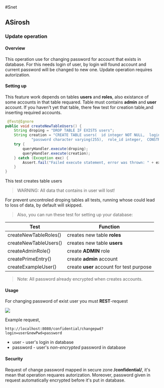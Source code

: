 #Snet
## ASirosh
### Update operation
#### Overview

This operation use for changing password for account that exists in database. For this needs login of user,
by login will found account and current password will be changed to new one. Update operation requires autorization.

#### Setting up

This feature work depends on tables **users** and **roles**, also  existance of some accounts in that table requared. Table must contains **admin** and **user** account. If you haven't yet that table, there few test for creation table,and inserting required accounts.

```java
 @Test@Ignore
public void createNewTableUsers() {
    String droping = "DROP TABLE IF EXISTS users";
    String creation = "CREATE TABLE users(  id integer NOT NULL,  login character varying(255),  " +
            "password character varying(255),  role_id integer,  CONSTRAINT users_pkey PRIMARY KEY (id))";
    try {
        queryHandler.execute(droping);
        queryHandler.execute(creation);
    } catch (Exception exc) {
        Assert.fail("Failed execute statement, error was thrown: " + exc);
    }
}
```
This test creates table users
> WARNING: All data that contains in user will lost!

For prevent uncontroled droping tables all tests,
running whose could lead to loss of data, by default
will skipped.

>Also, you can run these test for setting up your database:

| Test   | Function |
|  ----- | ---------|
| createNewTableRoles()| creates new table **roles**|
| createNewTableUsers()| creates new table **users**|
| createAdminRole()| create **ADMIN** role |
| createPrimeEntry() | create **admin** account |
| createExampleUser() | create **user** account for test purpose |

>Note: All password already encrypted when creates accounts.

#### Usage

For changing password of exist user you must **REST**-request

![](http://i82.fastpic.ru/big/2016/1019/d6/9391086e55742f63118d45020ca88bd6.png)

Example request,
```
http://localhost:8080/confidential/changepwd?login=user&newPwd=password
```
* user - user's login in database
* password - user's _non-encrypted_ password in database

#### Security

Request of change password mapped in secure zone **/confidential/**, it's mean that
operation requares autorization. Moreover, password given in request automatically
encrypted before it's put in database.

